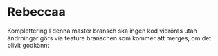 # Rebeccaa
Komplettering
I denna master bransch ska ingen kod vidröras utan ändrningar görs via feature branschen
som kommer att merges, om det blivit godkännt 
